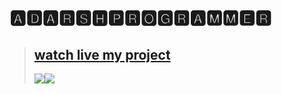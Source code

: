 # 🅰🅳🅰🆁🆂🅷🅿🆁🅾🅶🆁🅰🅼🅼🅴🆁
><h2><a href="https://adarshprogrammer.github.io/My-Projects/">watch live my project</a></h2>
><a><img src="https://www.facebook.com/adarshkumarx1/"><img src="![image](https://user-images.githubusercontent.com/100017142/167455313-3c85634d-5e2d-45b1-b55e-3279194b8257.png)
"></img></a>
